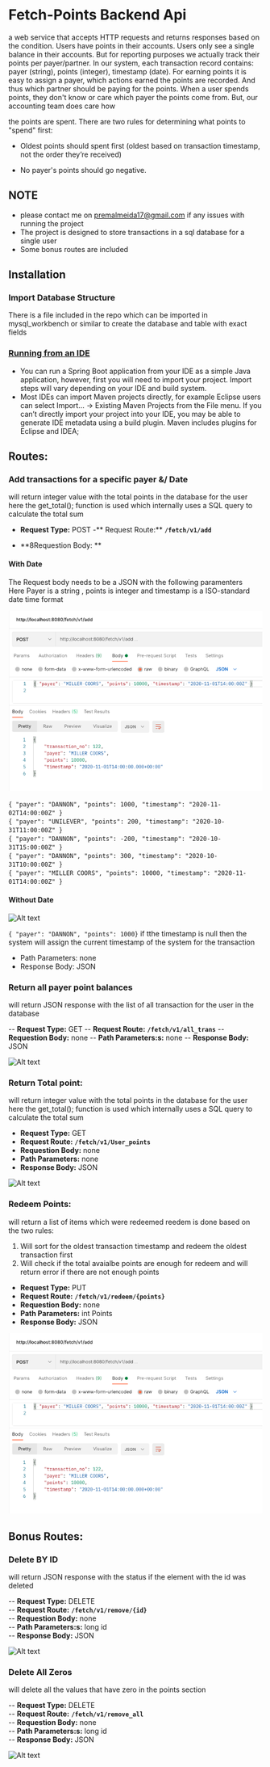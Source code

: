# Fetch-Points Backend Api

a web service that accepts HTTP requests and returns responses based on the condition. Users have points in their accounts. Users only see a single balance in their accounts. But for reporting purposes we actually track their points per payer/partner. In our system, each transaction record contains: payer (string), points (integer), timestamp (date). 
For earning points it is easy to assign a payer, which actions earned the points are recorded. And thus which partner should be paying for the points. 
When a user spends points, they don't know or care which payer the points come from. But, our accounting team does care how 

the points are spent. There are two rules for determining what points to "spend" first: 
* Oldest points should spent first (oldest based on transaction timestamp, not the order they’re received)  
 
* No payer's points should go negative. 

## NOTE
- please contact me on premalmeida17@gmail.com if any issues with running the project
- The project is designed to store transactions in a sql database for a single user
- Some bonus routes are included

## Installation

### Import Database Structure
There is a file included in the repo which can be imported in mysql_workbench or similar to create the database and table with exact fields

### [Running from an IDE](https://docs.spring.io/spring-boot/docs/1.5.16.RELEASE/reference/html/using-boot-running-your-application.html)
* You can run a Spring Boot application from your IDE as a simple Java application, however, first you will need to import your project. Import steps will vary depending on your IDE and build system. 
* Most IDEs can import Maven projects directly, for example Eclipse users can select Import…​ → Existing Maven Projects from the File menu.
If you can’t directly import your project into your IDE, you may be able to generate IDE metadata using a build plugin. Maven includes plugins for Eclipse and IDEA;


##  Routes:

### Add transactions for a specific payer &/ Date
will return integer value with the total points in the database for the user here the get_total(); function is used which internally uses a SQL query to calculate the total sum

- **Request Type:** POST
-** Request Route:** **```/fetch/v1/add```**

- **8Requestion Body: **

#### With Date
The Request body needs to be a JSON with the following paramenters<br>
Here Payer is a string , points is integer and timestamp is a ISO-standard date time format<br>

![Alt text](https://github.com/Prem-almeida/Fetch/blob/master/Fetch-points/Screenshots/add.png?raw=true)

```{ "payer": "DANNON", "points": 1000, "timestamp": "2020-11-02T14:00:00Z" } ```<br>
```{ "payer": "UNILEVER", "points": 200, "timestamp": "2020-10-31T11:00:00Z" } ```<br>
```{ "payer": "DANNON", "points": -200, "timestamp": "2020-10-31T15:00:00Z" } ```<br>
```{ "payer": "DANNON", "points": 300, "timestamp": "2020-10-31T10:00:00Z" } ```<br>
```{ "payer": "MILLER COORS", "points": 10000, "timestamp": "2020-11-01T14:00:00Z" } ```<br>

#### Without Date

![Alt text](https://github.com/Prem-almeida/Fetch/blob/master/Fetch-points/Screenshots/add_wo.png?raw=true)

```{ "payer": "DANNON", "points": 1000}```
if tthe timestamp is null then the system will assign the current timestamp of the system for the transaction


- Path Parameters: none
- Response Body: JSON


### Return all payer point balances
will return JSON response with the list of all transaction for the user in the database 

-- **Request Type:** GET
-- **Request Route:** **```/fetch/v1/all_trans```**
-- **Requestion Body:** none
-- **Path Parameters:s:** none
-- **Response Body:** JSON

![Alt text](https://github.com/Prem-almeida/Fetch/blob/master/Fetch-points/Screenshots/all_trans.png?raw=true)

### Return Total point:
will return integer value with the total points in the database for the user here the get_total(); function is used which internally uses a SQL query to calculate the total sum

- **Request Type:** GET
- **Request Route:** **```/fetch/v1/User_points```**
- **Requestion Body:** none
- **Path Parameters:** none
- **Response Body:** JSON


![Alt text](https://github.com/Prem-almeida/Fetch/blob/master/Fetch-points/Screenshots/user_points.png?raw=true)


### Redeem Points:
will return a list of items which were redeemed
reedem is done based on the two rules: 
1. Will sort for the oldest transaction timestamp and redeem the oldest transaction first
2. Will check if the total avaialbe points are enough for redeem and will return error if there are not enough points

- **Request Type:** PUT
- **Request Route:** **```/fetch/v1/redeem/{points}```**
- **Requestion Body:** none
- **Path Parameters:** int Points
- **Response Body:** JSON


![Alt text](https://github.com/Prem-almeida/Fetch/blob/master/Fetch-points/Screenshots/add.png?raw=true)

## Bonus Routes:

### Delete BY ID
will return JSON response with the status if the element with the id was deleted

-- **Request Type:** DELETE<br>
-- **Request Route:** **```/fetch/v1/remove/{id}```**<br>
-- **Requestion Body:** none<br>
-- **Path Parameters:s:** long id<br>
-- **Response Body:** JSON<br>

![Alt text](https://github.com/Prem-almeida/Fetch/blob/master/Fetch-points/Screenshots/remove_id.png?raw=true)

### Delete All Zeros
will delete all the values that have zero in the points section

-- **Request Type:** DELETE<br>
-- **Request Route:** **```/fetch/v1/remove_all```**<br>
-- **Requestion Body:** none<br>
-- **Path Parameters:s:** long id<br>
-- **Response Body:** JSON<br>

![Alt text](https://github.com/Prem-almeida/Fetch/blob/master/Fetch-points/Screenshots/remove_all.png?raw=true)


